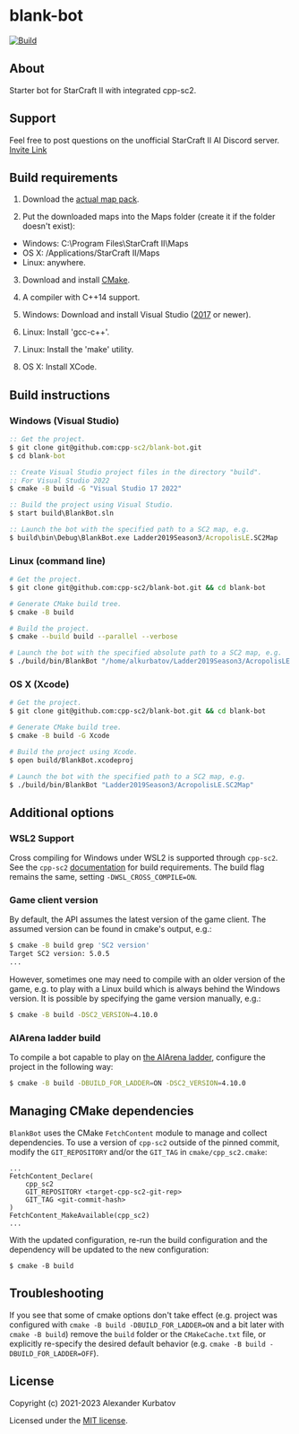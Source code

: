 # blank-bot

[![Build](https://github.com/cpp-sc2/blank-bot/actions/workflows/ci.yml/badge.svg)](https://github.com/cpp-sc2/blank-bot/actions/workflows/ci.yml)

## About
Starter bot for StarCraft II with integrated cpp-sc2.

## Support
Feel free to post questions on the unofficial StarCraft II AI Discord server. [Invite Link](https://discordapp.com/invite/Emm5Ztz)

## Build requirements
1. Download the [actual map pack](https://aiarena.net/wiki/maps/).

2. Put the downloaded maps into the Maps folder (create it if the folder doesn't exist):
  * Windows: C:\Program Files\StarCraft II\Maps
  * OS X: /Applications/StarCraft II/Maps
  * Linux: anywhere.

3. Download and install [CMake](https://cmake.org/download/).

4. A compiler with C++14 support.

5. Windows: Download and install Visual Studio ([2017](https://www.visualstudio.com/downloads/) or newer).

6. Linux: Install 'gcc-c++'.

7. Linux: Install the 'make' utility.

8. OS X: Install XCode.

## Build instructions

### Windows (Visual Studio)
```bat
:: Get the project.
$ git clone git@github.com:cpp-sc2/blank-bot.git
$ cd blank-bot

:: Create Visual Studio project files in the directory "build".
:: For Visual Studio 2022
$ cmake -B build -G "Visual Studio 17 2022"

:: Build the project using Visual Studio.
$ start build\BlankBot.sln

:: Launch the bot with the specified path to a SC2 map, e.g.
$ build\bin\Debug\BlankBot.exe Ladder2019Season3/AcropolisLE.SC2Map
```

### Linux (command line)
```bash
# Get the project.
$ git clone git@github.com:cpp-sc2/blank-bot.git && cd blank-bot

# Generate CMake build tree.
$ cmake -B build

# Build the project.
$ cmake --build build --parallel --verbose

# Launch the bot with the specified absolute path to a SC2 map, e.g.
$ ./build/bin/BlankBot "/home/alkurbatov/Ladder2019Season3/AcropolisLE.SC2Map"
```

### OS X (Xcode)
```bash
# Get the project.
$ git clone git@github.com:cpp-sc2/blank-bot.git && cd blank-bot

# Generate CMake build tree.
$ cmake -B build -G Xcode

# Build the project using Xcode.
$ open build/BlankBot.xcodeproj

# Launch the bot with the specified path to a SC2 map, e.g.
$ ./build/bin/BlankBot "Ladder2019Season3/AcropolisLE.SC2Map"
```

## Additional options

### WSL2 Support

Cross compiling for Windows under WSL2 is supported through `cpp-sc2`. See the `cpp-sc2` [documentation](https://github.com/cpp-sc2/cpp-sc2/blob/master/docs/building.md#wsl2-support) for build requirements. The build flag remains the same, setting `-DWSL_CROSS_COMPILE=ON`.

### Game client version
By default, the API assumes the latest version of the game client. The assumed version can be found in cmake's output, e.g.:
```bash
$ cmake -B build grep 'SC2 version'
Target SC2 version: 5.0.5
...
```

However, sometimes one may need to compile with an older version of the game, e.g. to play with a Linux build which is
always behind the Windows version. It is possible by specifying the game version manually, e.g.:
```bash
$ cmake -B build -DSC2_VERSION=4.10.0
```

### AIArena ladder build
To compile a bot capable to play on [the AIArena ladder](https://aiarena.net), configure the project in the following way:
```bash
$ cmake -B build -DBUILD_FOR_LADDER=ON -DSC2_VERSION=4.10.0
```

## Managing CMake dependencies

`BlankBot` uses the CMake `FetchContent` module to manage and collect dependencies. To use a version of `cpp-sc2` outside of the pinned commit, modify the `GIT_REPOSITORY` and/or the `GIT_TAG` in `cmake/cpp_sc2.cmake`:
```
...
FetchContent_Declare(
    cpp_sc2
    GIT_REPOSITORY <target-cpp-sc2-git-rep>
    GIT_TAG <git-commit-hash>
)
FetchContent_MakeAvailable(cpp_sc2)
...
```
With the updated configuration, re-run the build configuration and the dependency will be updated to the new configuration:
```
$ cmake -B build
```

## Troubleshooting
If you see that some of cmake options don't take effect
(e.g. project was configured with `cmake -B build -DBUILD_FOR_LADDER=ON` and a bit later with `cmake -B build`)
remove the `build` folder or the `CMakeCache.txt` file, or explicitly re-specify the desired default behavior (e.g. `cmake -B build -DBUILD_FOR_LADDER=OFF`).

## License
Copyright (c) 2021-2023 Alexander Kurbatov

Licensed under the [MIT license](LICENSE).
